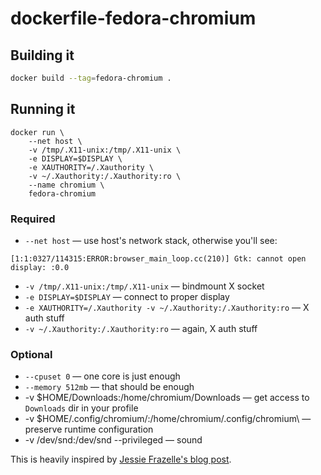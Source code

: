 # dockerfile-fedora-chromium

## Building it

```bash
docker build --tag=fedora-chromium .
```

## Running it

```
docker run \
    --net host \
    -v /tmp/.X11-unix:/tmp/.X11-unix \
    -e DISPLAY=$DISPLAY \
    -e XAUTHORITY=/.Xauthority \
    -v ~/.Xauthority:/.Xauthority:ro \
    --name chromium \
    fedora-chromium
```

### Required
 * `--net host` — use host's network stack, otherwise you'll see:
```
[1:1:0327/114315:ERROR:browser_main_loop.cc(210)] Gtk: cannot open display: :0.0
```
 * `-v /tmp/.X11-unix:/tmp/.X11-unix` — bindmount X socket
 * `-e DISPLAY=$DISPLAY` — connect to proper display
 * `-e XAUTHORITY=/.Xauthority -v ~/.Xauthority:/.Xauthority:ro` — X auth stuff
 * `-v ~/.Xauthority:/.Xauthority:ro` — again, X auth stuff

### Optional
 * `--cpuset 0` — one core is just enough
 * `--memory 512mb` — that should be enough
 * -v $HOME/Downloads:/home/chromium/Downloads — get access to `Downloads` dir in your profile
 * -v $HOME/.config/chromium/:/home/chromium/.config/chromium\ — preserve runtime configuration
 * -v /dev/snd:/dev/snd --privileged — sound


This is heavily inspired by [Jessie Frazelle's blog post](https://blog.jessfraz.com/posts/docker-containers-on-the-desktop.html).
